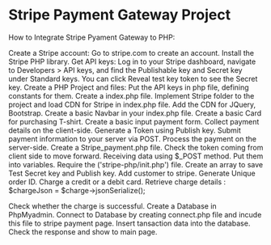 ﻿# Stripe Payment Gateway Project
 How to Integrate Stripe Pyament Gateway to PHP:

Create a Stripe account: Go to stripe.com to create an account.
Install the Stripe PHP library.
Get API keys: Log in to your Stripe dashboard, navigate to Developers > API keys, and find the Publishable key and Secret key under Standard keys. You can click Reveal test key token to see the Secret key.
Create a PHP Project and files: Put the API keys in php file, defining constants for them.
Create a  index.php file.
Implement Stripe folder to the project and load CDN for Stripe in index.php file.
Add the CDN for JQuery, Bootstrap.
Create a basic Navbar in your index.php file.
Create a basic Card for purchasing T-shirt.
Create a basic input payment form.
Collect payment details on the client-side.
Generate a Token using Publish key.
Submit payment information to your server via POST.
Process the payment on the server-side.
Create a Stripe_payment.php file.
Check the token coming from client side to move forward.
Receiving data using $_POST method.
Put them into variables.
Require the ('stripe-php/init.php') file.
Create an array to save Test Secret key and Publish key.
Add customer to stripe.
Generate Unique order ID. 
Charge a credit or a debit card. 
Retrieve charge details :
    	$chargeJson = $charge->jsonSerialize();

Check whether the charge is successful. 
Create a Database in PhpMyadmin.
Connect to Database by creating connect.php file and incude this file to stripe payment page.
Insert tansaction data into the database.
Check the response and show to main page.
	   
	   
